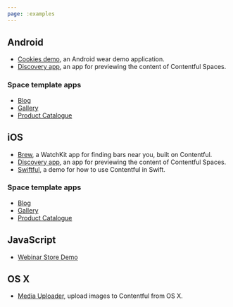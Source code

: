 ```yaml
---
page: :examples
---
```


## Android

- [Cookies demo](https://github.com/contentful/cma-cookies-demo), an Android wear demo application.
- [Discovery app](https://github.com/contentful/discovery-app-android), an app for
previewing the content of Contentful Spaces.

### Space template apps

- [Blog](https://github.com/contentful/blog-app-android)
- [Gallery](https://github.com/contentful/gallery-app-android)
- [Product Catalogue](https://github.com/contentful/product-catalogue-android)

## iOS

- [Brew](https://github.com/contentful-labs/ContentfulWatchKitExample), a WatchKit app for finding bars near you, built on Contentful.
- [Discovery app](https://github.com/contentful/discovery-app), an app for
previewing the content of Contentful Spaces.
- [Swiftful](https://github.com/contentful-labs/Swiftful), a demo for how to use Contentful in Swift.

### Space template apps

- [Blog](https://github.com/contentful/blog-app-ios)
- [Gallery](https://github.com/contentful/gallery-app-ios)
- [Product Catalogue](https://github.com/contentful/product-catalogue-ios)

## JavaScript

- [Webinar Store Demo](https://github.com/contentful/cdn-webinar-store-demo)

## OS X

- [Media Uploader](https://github.com/contentful/image-uploader-app), upload images to Contentful from OS X.
